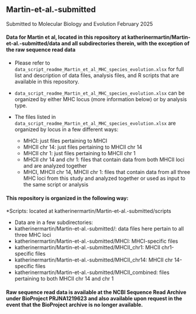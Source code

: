 ## Martin-et-al.-submitted
Submitted to Molecular Biology and Evolution February 2025

#### Data for Martin et al, located in this repository at katherinermartin/Martin-et-al.-submitted/data and all subdirectories therein, with the exception of the raw sequence read data

* Please refer to `data_script_readme_Martin_et_al_MHC_species_evolution.xlsx` for full list and description of data files, analysis files, and R scripts that are available in this repository.
* `data_script_readme_Martin_et_al_MHC_species_evolution.xlsx` can be organized by either MHC locus (more information below) or by analysis type.

* The files listed in `data_script_readme_Martin_et_al_MHC_species_evolution.xlsx` are organized by locus in a few different ways:

  * MHCI: just files pertaining to MHCI
  * MHCII chr 14: just files pertaining to MHCII chr 14
  * MHCII chr 1: just files pertaining to MHCII chr 1
  * MHCII chr 14 and chr 1: files that contain data from both MHCII loci and are analyzed together
  * MHCI, MHCII chr 14, MHCII chr 1: files that contain data from all three MHC loci from this study and analyzed together or used as input to the same script or analysis
  
#### This repository is organized in the following way:
*Scripts: located at katherinermartin/Martin-et-al.-submitted/scripts
* Data are in a few subdirectories:
*   katherinermartin/Martin-et-al.-submitted/: data files here pertain to all three MHC loci
*   katherinermartin/Martin-et-al.-submitted/MHCI: MHCI-specific files
*   katherinermartin/Martin-et-al.-submitted/MHCII_chr1: MHCII chr1-specific files
*   katherinermartin/Martin-et-al.-submitted/MHCII_chr14: MHCII chr 14-specific files
*   katherinermartin/Martin-et-al.-submitted/MHCII_combined: files pertaining to both MHCII chr 14 and chr 1

#### Raw sequence read data is available at the NCBI Sequence Read Archive under BioProject PRJNA1219623 and also available upon request in the event that the BioProject archive is no longer available.
